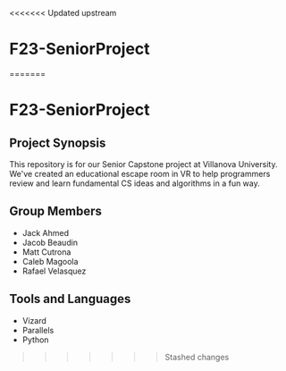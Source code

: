 <<<<<<< Updated upstream
# F23-SeniorProject
=======
# F23-SeniorProject
## Project Synopsis
This repository is for our Senior Capstone project at Villanova University. We've created an educational escape room in VR to help programmers review and learn fundamental CS ideas and algorithms in a fun way.

## Group Members
* Jack Ahmed
* Jacob Beaudin
* Matt Cutrona
* Caleb Magoola
* Rafael Velasquez

## Tools and Languages
* Vizard
* Parallels
* Python
>>>>>>> Stashed changes
